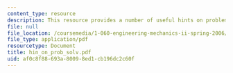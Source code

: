 ```yaml
---
content_type: resource
description: This resource provides a number of useful hints on problem solving.
file: null
file_location: /coursemedia/1-060-engineering-mechanics-ii-spring-2006/af0c8f88693a80098ed1cb196dc2c60f_hin_on_prob_solv.pdf
file_type: application/pdf
resourcetype: Document
title: hin_on_prob_solv.pdf
uid: af0c8f88-693a-8009-8ed1-cb196dc2c60f
---
```

